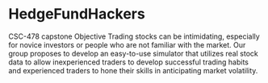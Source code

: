 # HedgeFundHackers
 CSC-478 capstone
Objective
Trading stocks can be intimidating, especially for novice investors or people who are not familiar with the market. Our group proposes to develop an easy-to-use simulator that utilizes real stock data to allow inexperienced traders to develop successful trading habits and experienced traders to hone their skills in anticipating market volatility.  
